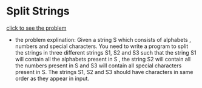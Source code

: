 # Split Strings



[click to see the problem](https://practice.geeksforgeeks.org/problems/split-strings5211/1?page=5&difficulty[]=-2&sortBy=submissions)



 - the problem explination:
    Given a string S which consists of alphabets , numbers and special characters. You need to write a program to split the strings in three different strings S1, S2 and S3 such that the string S1 will contain all the alphabets present in S , the string S2 will contain all the numbers present in S and S3 will contain all special characters present in S.  The strings S1, S2 and S3 should have characters in same order as they appear in input.

